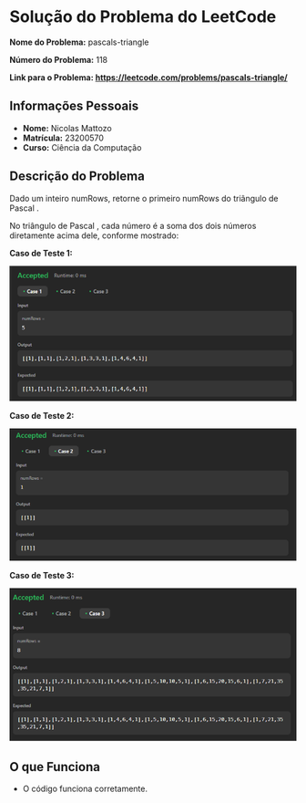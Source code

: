 # Solução do Problema do LeetCode

**Nome do Problema:** pascals-triangle  

**Número do Problema:** 118

**Link para o Problema: https://leetcode.com/problems/pascals-triangle/** 

## Informações Pessoais
- **Nome:** Nicolas Mattozo
- **Matrícula:** 23200570
- **Curso:** Ciência da Computação

## Descrição do Problema
Dado um inteiro numRows, retorne o primeiro numRows do triângulo de Pascal .

No triângulo de Pascal , cada número é a soma dos dois números diretamente acima dele, conforme mostrado:

**Caso de Teste 1:**

![Caso de Teste 1](teste1.png)

**Caso de Teste 2:**

![Caso de Teste 1](teste2.png)

 **Caso de Teste 3:**

![Caso de Teste 1](teste3.png)

## O que Funciona
- O código funciona corretamente.



